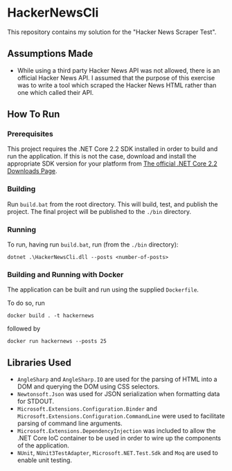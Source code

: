 # HackerNewsCli

This repository contains my solution for the "Hacker News Scraper Test".

## Assumptions Made

* While using a third party Hacker News API was not allowed, there is an official Hacker News API. I assumed that the purpose of this exercise was to write a tool which scraped the Hacker News HTML rather than one which called their API.

## How To Run

### Prerequisites

This project requires the .NET Core 2.2 SDK installed in order to build and run the application. If this is not the case, download and install the appropriate SDK version for your platform from [The official .NET Core 2.2 Downloads Page](https://dotnet.microsoft.com/download/dotnet-core/2.2).

### Building

Run `build.bat` from the root directory. This will build, test, and publish the project. The final project will be published to the `./bin` directory.

### Running

To run, having run `build.bat`, run (from the `./bin` directory):

```dotnet .\HackerNewsCli.dll --posts <number-of-posts>```

### Building and Running with Docker

The application can be built and run using the supplied `Dockerfile`.

To do so, run 

```docker build . -t hackernews```

followed by

```docker run hackernews --posts 25```

## Libraries Used

* `AngleSharp` and `AngleSharp.IO` are used for the parsing of HTML into a DOM and querying the DOM using CSS selectors.
* `Newtonsoft.Json` was used for JSON serialization when formatting data for STDOUT.
* `Microsoft.Extensions.Configuration.Binder` and `Microsoft.Extensions.Configuration.CommandLine` were used to facilitate parsing of command line arguments.
* `Microsoft.Extensions.DependencyInjection` was included to allow the .NET Core IoC container to be used in order to wire up the components of the application.
* `NUnit`, `NUnit3TestAdapter`, `Microsoft.NET.Test.Sdk` and `Moq` are used to enable unit testing.